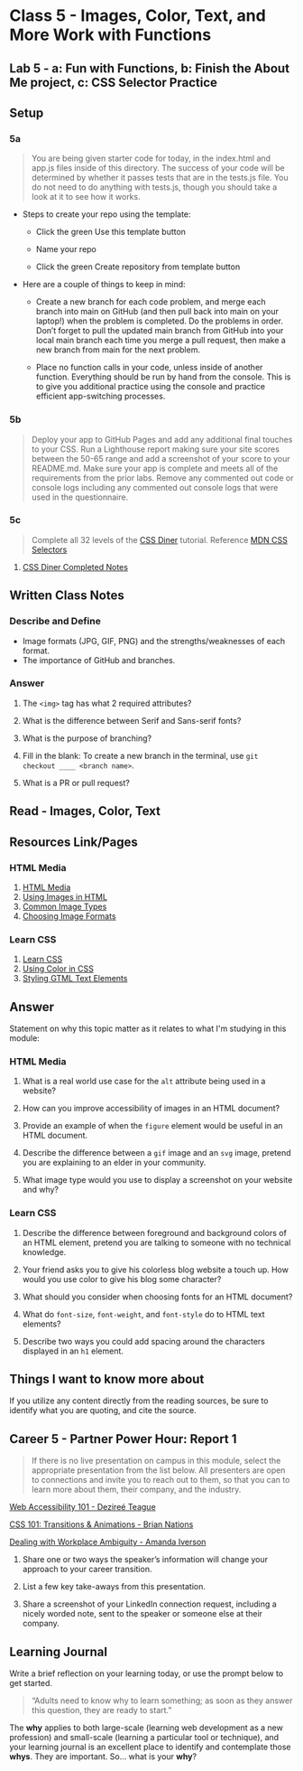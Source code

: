 # Class 5 - Images, Color, Text, and More Work with Functions

## Lab 5 - a: Fun with Functions, b: Finish the About Me project, c: CSS Selector Practice

## Setup

### 5a

> You are being given starter code for today, in the index.html and app.js files inside of this directory. The success of your code will be determined by whether it passes tests that are in the tests.js file. You do not need to do anything with tests.js, though you should take a look at it to see how it works.

- Steps to create your repo using the template:
  - Click the green Use this template button

  - Name your repo

  - Click the green Create repository from template button

- Here are a couple of things to keep in mind:
  - Create a new branch for each code problem, and merge each branch into main on GitHub (and then pull back into main on your laptop!) when the problem is completed. Do the problems in order. Don’t forget to pull the updated main branch from GitHub into your local main branch each time you merge a pull request, then make a new branch from main for the next problem.

  - Place no function calls in your code, unless inside of another function. Everything should be run by hand from the console. This is to give you additional practice using the console and practice efficient app-switching processes.

### 5b

> Deploy your app to GitHub Pages and add any additional final touches to your CSS. Run a Lighthouse report making sure your site scores between the 50-65 range and add a screenshot of your score to your README.md. Make sure your app is complete and meets all of the requirements from the prior labs. Remove any commented out code or console logs including any commented out console logs that were used in the questionnaire.

### 5c

> Complete all 32 levels of the [CSS Diner](https://flukeout.github.io/) tutorial. Reference [MDN CSS Selectors](https://developer.mozilla.org/en-US/docs/Web/CSS/CSS_Selectors)

1. [CSS Diner Completed Notes](CSS-Diner.md)

## Written Class Notes

### Describe and Define

- Image formats (JPG, GIF, PNG) and the strengths/weaknesses of each format.
- The importance of GitHub and branches.

### Answer

1. The `<img>` tag has what 2 required attributes?

2. What is the difference between Serif and Sans-serif fonts?

3. What is the purpose of branching?

4. Fill in the blank: To create a new branch in the terminal, use `git checkout ____ <branch name>`.

5. What is a PR or pull request?

















## Read - Images, Color, Text

## Resources Link/Pages

### HTML Media

1. [HTML Media](https://developer.mozilla.org/en-US/docs/Learn/HTML/Multimedia_and_embedding)
2. [Using Images in HTML](https://developer.mozilla.org/en-US/docs/Learn/HTML/Multimedia_and_embedding/Images_in_HTML)
3. [Common Image Types](https://developer.mozilla.org/en-US/docs/Web/Media/Formats/Image_types)
4. [Choosing Image Formats](https://developer.mozilla.org/en-US/docs/Web/Media/Formats/Image_types#choosing_an_image_format)

### Learn CSS

1. [Learn CSS](https://developer.mozilla.org/en-US/docs/Learn/CSS)
2. [Using Color in CSS](https://developer.mozilla.org/en-US/docs/Web/CSS/CSS_Colors/Applying_color)
3. [Styling GTML Text Elements](https://developer.mozilla.org/en-US/docs/Learn/CSS/Styling_text/Fundamentals)

## Answer

Statement on why this topic matter as it relates to what I'm studying in this module:

### HTML Media

1. What is a real world use case for the `alt` attribute being used in a website?


2. How can you improve accessibility of images in an HTML document?


3. Provide an example of when the `figure` element would be useful in an HTML document.


4. Describe the difference between a `gif` image and an `svg` image, pretend you are explaining to an elder in your community.


5. What image type would you use to display a screenshot on your website and why?

### Learn CSS

1. Describe the difference between foreground and background colors of an HTML element, pretend you are talking to someone with no technical knowledge.


2. Your friend asks you to give his colorless blog website a touch up. How would you use color to give his blog some character?


3. What should you consider when choosing fonts for an HTML document?


4. What do `font-size`, `font-weight`, and `font-style` do to HTML text elements?


5. Describe two ways you could add spacing around the characters displayed in an `h1` element.

## Things I want to know more about

If you utilize any content directly from the reading sources, be sure to identify what you are quoting, and cite the source.

## Career 5 - Partner Power Hour: Report 1

> If there is no live presentation on campus in this module, select the appropriate presentation from the list below. All presenters are open to connections and invite you to reach out to them, so that you can to learn more about them, their company, and the industry.

[Web Accessibility 101 - Dezireé Teague](https://www.youtube.com/watch?v=JW0K87kaDng)

[CSS 101: Transitions & Animations - Brian Nations](https://www.youtube.com/watch?v=sqc-5AFKwxM)

[Dealing with Workplace Ambiguity - Amanda Iverson](https://www.youtube.com/watch?v=mndjhcnChGI)

1. Share one or two ways the speaker’s information will change your approach to your career transition.

2. List a few key take-aways from this presentation.

3. Share a screenshot of your LinkedIn connection request, including a nicely worded note, sent to the speaker or someone else at their company.

## Learning Journal

Write a brief reflection on your learning today, or use the prompt below to get started.

> “Adults need to know why to learn something; as soon as they answer this question, they are ready to start.”

The **why** applies to both large-scale (learning web development as a new profession) and small-scale (learning a particular tool or technique), and your learning journal is an excellent place to identify and contemplate those **whys**. They are important. So… what is your **why**?
